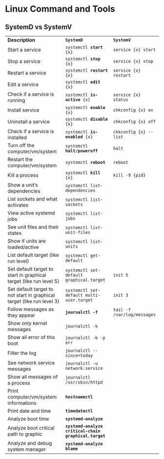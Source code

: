 # Linux Command and Tools

## SystemD vs SystemV

<table>
  <tr>
   <td><strong>Description</strong>
   </td>
   <td><strong><code>SystemD</code></strong>
   </td>
   <td><strong><code>SystemV</code></strong>
   </td>
  </tr>
  <tr>
   <td>Start a service
   </td>
   <td><code>systemctl <strong>start</strong> {x}</code>
   </td>
   <td><code>service {x} start</code>
   </td>
  </tr>
  <tr>
   <td>Stop a service
   </td>
   <td><code>systemctl <strong>stop</strong> {x}</code>
   </td>
   <td><code>service {x} stop</code>
   </td>
  </tr>
  <tr>
   <td>Restart a service
   </td>
   <td><code>systemctl <strong>restart</strong> {x}</code>
   </td>
   <td><code>service {x} restart</code>
   </td>
  </tr>
  <tr>
   <td>Edit a service
   </td>
   <td><code>systemctl <strong>edit</strong> {x}</code>
   </td>
   <td>
   </td>
  </tr>
  <tr>
   <td>Check if a service is running
   </td>
   <td><code>systemctl <strong>is-active</strong> {x}</code>
   </td>
   <td><code>service {x} status</code>
   </td>
  </tr>
  <tr>
   <td>Install service
   </td>
   <td><code>systemctl <strong>enable</strong> {x}</code>
   </td>
   <td><code>chkconfig {x} on</code>
   </td>
  </tr>
  <tr>
   <td>Uninstall a service
   </td>
   <td><code>systemctl <strong>disable</strong> {x}</code>
   </td>
   <td><code>chkconfig {x} off</code>
   </td>
  </tr>
  <tr>
   <td>Check if a service is installed
   </td>
   <td><code>systemctl <strong>is-enabled</strong> {x}</code>
   </td>
   <td><code>chkconfig {x} --list</code>
   </td>
  </tr>
  <tr>
   <td>Turn off the computer/vm/system
   </td>
   <td><code>systemctl <strong>halt/poweroff</strong></code>
   </td>
   <td><code>halt</code>
   </td>
  </tr>
  <tr>
   <td>Restart the computer/vm/system
   </td>
   <td><code>systemctl <strong>reboot</strong></code>
   </td>
   <td><code>reboot</code>
   </td>
  </tr>
  <tr>
   <td>Kill a process
   </td>
   <td><code>systemctl <strong>kill</strong> {x}</code>
   </td>
   <td><code>kill -9 {pid}</code>
   </td>
  </tr>
  <tr>
   <td>Show a unit’s dependencies
   </td>
   <td><code>systemctl list-dependencies</code>
   </td>
   <td>
   </td>
  </tr>
  <tr>
   <td>List sockets and what activates
   </td>
   <td><code>systemctl list-sockets</code>
   </td>
   <td>
   </td>
  </tr>
  <tr>
   <td>View active systemd jobs
   </td>
   <td><code>systemctl list-jobs</code>
   </td>
   <td>
   </td>
  </tr>
  <tr>
   <td>See unit files and their states
   </td>
   <td><code>systemctl list-unit-files</code>
   </td>
   <td>
   </td>
  </tr>
  <tr>
   <td>Show if units are loaded/active
   </td>
   <td><code>systemctl list-units</code>
   </td>
   <td>
   </td>
  </tr>
  <tr>
   <td>List default target (like run level)
   </td>
   <td><code>systemctl get-default</code>
   </td>
   <td>
   </td>
  </tr>
  <tr>
   <td>Set default target to start in graphical target (like run level 5)
   </td>
   <td><code>systemctl set-default graphical.target</code>
   </td>
    <td><code>init 5</code>
   </td>
  </tr>
  <tr>
   <td>Set default target to not start in graphical target (like run level 3)
   </td>
   <td><code>systemctl set-default multi-user.target</code>
   </td>
    <td><code>init 3</code>
   </td>
  </tr>
  <tr>
   <td>Follow messages as they appear
   </td>
   <td><strong><code>journalctl -f</code></strong>
   </td>
   <td><code>tail -f /var/log/messages</code>
   </td>
  </tr>
  <tr>
   <td>Show only kernel messages
   </td>
   <td><code>journalctl -k</code>
   </td>
   <td>
   </td>
  </tr>
  <tr>
   <td>Show all error of this boot
   </td>
   <td><code>journalctl -b -p err</code>
   </td>
   <td>
   </td>
  </tr>
  <tr>
   <td>Filter the log
   </td>
   <td><code>journalctl --since=today</code>
   </td>
   <td>
   </td>
  </tr>
  <tr>
   <td>See network service messages
   </td>
   <td><code>journalctl -u network.service</code>
   </td>
   <td>
   </td>
  </tr>
  <tr>
   <td>Show all messages of a process
   </td>
   <td><code>journalctl /usr/sbin/httpd</code>
   </td>
   <td>
   </td>
  </tr>
  <tr>
   <td>Print computer/vm/system informations
   </td>
   <td><strong><code>hostnamectl</code></strong>
   </td>
   <td>
   </td>
  </tr>
  <tr>
   <td>Print date and time
   </td>
   <td><strong><code>timedatectl</code></strong>
   </td>
   <td>
   </td>
  </tr>
  <tr>
   <td>Analyze boot time
   </td>
   <td><strong><code>systemd-analyze</code></strong>
   </td>
   <td>
   </td>
  </tr>
  <tr>
   <td>Analyze boot critical path to graphic</td>
   <td><strong><code>systemd-analyze critical-chain graphical.target</code></strong></td>
   <td></td>
  </tr>
  <tr>
   <td>Analyze and debug system manager</td>
   <td><strong><code>systemd-analyze blame</code></strong></td>
   <td></td>
  </tr>
</table>
